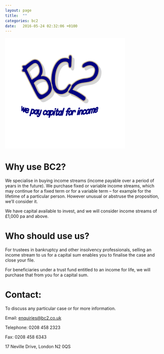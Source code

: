 ```yaml
---
layout: page
title:  ""
categories: bc2
date:   2016-05-24 02:32:06 +0100
---
```


![BC2 Logo](/img/bc2-logo.png)

Why use BC2?
============

We specialise in buying income streams (income payable over a period of
years in the future).  We purchase fixed or variable income streams,
which may continue for a fixed term or for a variable term – for example
for the lifetime of a particular person. However unusual or abstruse the
proposition, we’ll consider it.

We have capital available to invest, and we will consider income streams
of £1,000 pa and above.

Who should use us?
=================

For trustees in bankruptcy and other insolvency professionals, selling
an income stream to us for a capital sum enables you to finalise the
case and close your file.

For beneficiaries under a trust fund entitled to an income for life, we
will purchase that from you for a capital sum.

Contact:
=======

To discuss any particular case or for more information.

Email: <enquiries@bc2.co.uk>

Telephone: 0208 458 2323

Fax: 0208 458 6343

17 Neville Drive, London N2 0QS
